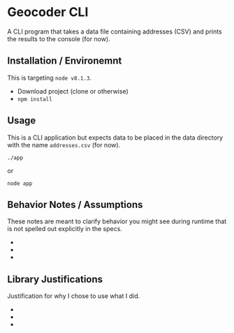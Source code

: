 # Geocoder CLI

A CLI program that takes a data file containing addresses (CSV) and prints the results to the console (for now).


## Installation / Environemnt

This is targeting `node v8.1.3`.

- Download project (clone or otherwise)
- `npm install`


## Usage

This is a CLI application but expects data to be placed in the data directory with the name `addresses.csv` (for now).

```shell
./app
```
or
```shell
node app
```


## Behavior Notes / Assumptions

These notes are meant to clarify behavior you might see during runtime that is not spelled out explicitly in the specs.

-
-
-


## Library Justifications

Justification for why I chose to use what I did.

-
-
-
